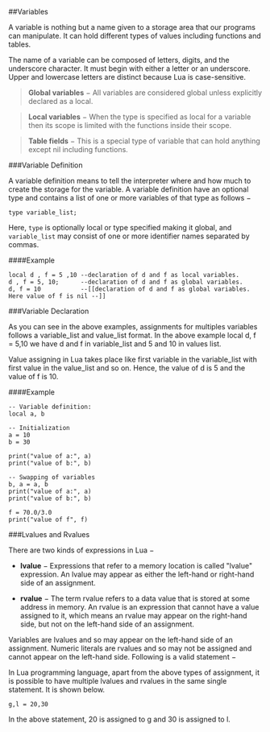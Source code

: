 ##Variables

A variable is nothing but a name given to a storage area that our programs can manipulate. It can hold different types of values including functions and tables.

The name of a variable can be composed of letters, digits, and the underscore character. It must begin with either a letter or an underscore. Upper and lowercase letters are distinct because Lua is case-sensitive.

> **Global variables** 	 − All variables are considered global unless explicitly declared as a local.

> **Local variables**	 − When the type is specified as local for a variable then its scope is limited with the functions inside their scope.

> **Table fields** 		 − This is a special type of variable that can hold anything except nil including functions.

###Variable Definition

A variable definition means to tell the interpreter where and how much to create the storage for the variable. A variable definition have an optional type and contains a list of one or more variables of that type as follows −

```
type variable_list;
```

Here, `type` is optionally local or type specified making it global, and `variable_list` may consist of one or more identifier names separated by commas.

####Example

```
local d , f = 5 ,10 --declaration of d and f as local variables. 
d , f = 5, 10;      --declaration of d and f as global variables. 
d, f = 10           --[[declaration of d and f as global variables. Here value of f is nil --]]
```

###Variable Declaration

As you can see in the above examples, assignments for multiples variables follows a variable_list and value_list format. In the above example local d, f = 5,10 we have d and f in variable_list and 5 and 10 in values list.

Value assigning in Lua takes place like first variable in the variable_list with first value in the value_list and so on. Hence, the value of d is 5 and the value of f is 10.

####Example

```
-- Variable definition:
local a, b

-- Initialization
a = 10
b = 30

print("value of a:", a)
print("value of b:", b)

-- Swapping of variables
b, a = a, b
print("value of a:", a)
print("value of b:", b)

f = 70.0/3.0
print("value of f", f)
```

###Lvalues and Rvalues

There are two kinds of expressions in Lua −

* **lvalue** − Expressions that refer to a memory location is called "lvalue" expression. An lvalue may appear as either the left-hand or right-hand side of an assignment.

* **rvalue** − The term rvalue refers to a data value that is stored at some address in memory. An rvalue is an expression that cannot have a value assigned to it, which means an rvalue may appear on the right-hand side, but not on the left-hand side of an assignment.

Variables are lvalues and so may appear on the left-hand side of an assignment. Numeric literals are rvalues and so may not be assigned and cannot appear on the left-hand side. Following is a valid statement −

In Lua programming language, apart from the above types of assignment, it is possible to have multiple lvalues and rvalues in the same single statement. It is shown below.

```
g,l = 20,30
```

In the above statement, 20 is assigned to g and 30 is assigned to l.